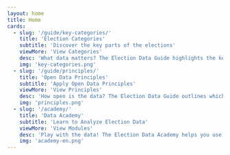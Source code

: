 ```yaml
---
layout: home
title: Home
cards:
  - slug: '/guide/key-categories/'
    title: 'Election Categories'
    subtitle: 'Discover the key parts of the elections'
    viewMore: 'View Categories'
    desc: 'What data matters? The Election Data Guide highlights the key components of the election process (e.g., ballot qualification, voter registration, and results) and example data for each.'
    img: 'key-categories.png'
  - slug: '/guide/principles/'
    title: 'Open Data Principles'
    subtitle: 'Apply Open Data Principles'
    viewMore: 'View Principles'
    desc: 'How open is the data? The Election Data Guide outlines which open data principles, such as timeliness, granularity, accessibility, and analyzability, are most important in elections.'
    img: 'principles.png'
  - slug: '/academy/'
    title: 'Data Academy'
    subtitle: 'Learn to Analyze Election Data'
    viewMore: 'View Modules'
    desc: 'Play with the data! The Election Data Academy helps you use and analyze available data. The project-based modules outline the major steps in the data analysis process and show how to summarize data.'
    img: 'academy-en.png'
---
```

